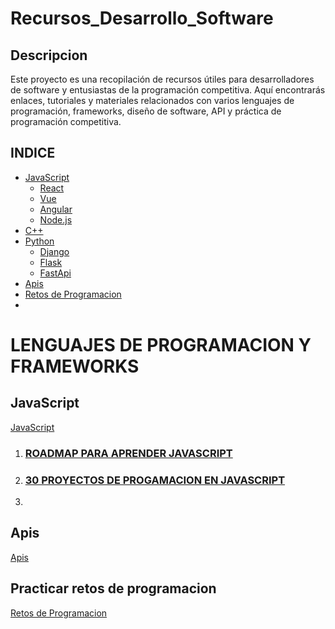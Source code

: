 # Recursos_Desarrollo_Software
## Descripcion
Este proyecto es una recopilación de recursos útiles para desarrolladores de software y entusiastas de la programación competitiva. Aquí encontrarás enlaces, tutoriales y materiales relacionados con varios lenguajes de programación, frameworks, diseño de software, API y práctica de programación competitiva.

## INDICE

  * [JavaScript](#JavaScript)
    - [React](React)
    - [Vue](Vue)
    - [Angular](Angular)
    - [Node.js](Node.js)
  * [C++](C++)
  * [Python](Python)
    - [Django](Django)
    - [Flask](Flask)
    - [FastApi](FastApi)
  * [Apis](Apis)
  * [Retos de Programacion](programacion)
  * 
  



# LENGUAJES DE PROGRAMACION Y FRAMEWORKS
## JavaScript
<a name="JavaScript"></a>
[JavaScript](#JavaScript)
1. ### [ROADMAP PARA APRENDER JAVASCRIPT](https://roadmap.sh/javascript)
2. ### [30 PROYECTOS DE PROGAMACION EN JAVASCRIPT](https://github.com/Asabeneh/30-Days-Of-JavaScript)
3. 


## Apis
<a name="Apis"></a>
[Apis](Apis)

## Practicar retos de programacion
<a name="programacion"></a>
[Retos de Programacion](programacion)

